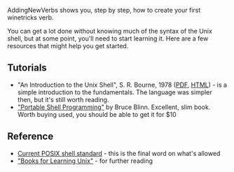 AddingNewVerbs shows you, step by step, how to create your first winetricks verb.

You can get a lot done without knowing much of the syntax of the Unix
shell, but at some point, you'll need to start learning it.
Here are a few resources that might help you get started.

## Tutorials ##

  * "An Introduction to the Unix Shell", S. R. Bourne, 1978 ([PDF](http://www.cis.upenn.edu/~cis191/assignments/bourne-shell.pdf), [HTML](http://www-stat.wharton.upenn.edu/~buja/STAT-540/shell-Bourne-An-Introduction-to-the-Unix-Shell.htm)) - is a simple introduction to the fundamentals.  The language was simpler then, but it's still worth reading.
  * ["Portable Shell Programming"](http://www.amazon.com/Portable-Shell-Programming-Extensive-Collection/dp/0134514947) by Bruce Blinn.  Excellent, slim book.  Worth buying used, you should be able to get it for $10

## Reference ##
  * [Current POSIX shell standard](http://pubs.opengroup.org/onlinepubs/009695399/utilities/xcu_chap02.html) - this is the final word on what's allowed
  * ["Books for Learning Unix"](http://www.kegel.com/linux/books.html) - for further reading
